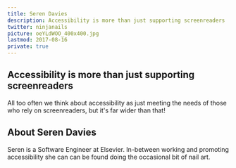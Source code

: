 ```yaml
---
title: Seren Davies
description: Accessibility is more than just supporting screenreaders
twitter: ninjanails
picture: oeYLdWOO_400x400.jpg
lastmod: 2017-08-16
private: true
---
```


## Accessibility is more than just supporting screenreaders

All too often we think about accessibility as just meeting the needs of those who rely on screenreaders, but it's far wider than that!

## About Seren Davies

Seren is a Software Engineer at Elsevier. In-between working and promoting accessibility she can can be found doing the occasional bit of nail art.
